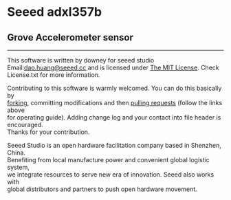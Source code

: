# Seeed adxl357b

## Grove Accelerometer sensor

---

This software is written by downey  for seeed studio<br />
Email:dao.huang@seeed.cc
and is licensed under [The MIT License](http://opensource.org/licenses/mit-license.php). Check License.txt for more information.

Contributing to this software is warmly welcomed. You can do this basically by<br />
[forking](https://help.github.com/articles/fork-a-repo), committing modifications and then [pulling requests](https://help.github.com/articles/using-pull-requests) (follow the links above<br />
for operating guide). Adding change log and your contact into file header is encouraged.<br />
Thanks for your contribution.

Seeed Studio is an open hardware facilitation company based in Shenzhen, China. <br />
Benefiting from local manufacture power and convenient global logistic system, <br />
we integrate resources to serve new era of innovation. Seeed also works with <br />
global distributors and partners to push open hardware movement.